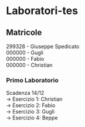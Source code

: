 # Laboratori-tes

## Matricole
299328 - Giuseppe Spedicato
<br>
000000 - Gugli
<br>
000000 - Fabio
<br>
000000 - Christian

### Primo Laboratorio 
Scadenza 14/12 <br>
-> Esercizio 1: Christian
<br>
-> Esercizio 2: Fabio
<br>
-> Esercizio 3: Gugli
<br>
-> Esercizio 4: Beppe
<br>
